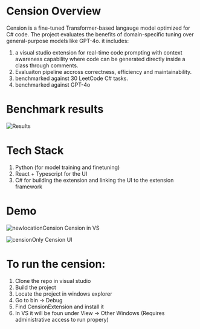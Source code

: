 # Cension Overview
Cension is a fine-tuned Transformer-based langauge model optimized for C# code. 
The project evaluates the benefits of domain-specific tuning over general-purpose models like GPT-4o. it includes:
1. a visual studio extension for real-time code prompting with context awareness capability where code can be generated directly inside a class through comments.
2. Evaluaiton pipeline accross correctness, efficiency and maintainability.
3. benchmarked against 30 LeetCode C# tasks.
4. benchmarked against GPT-4o

# Benchmark results
![Results](https://github.com/user-attachments/assets/cc0f9bfa-14fd-4e7c-a4b9-2a9d09ad99b8)


# Tech Stack
1. Python (for model training and finetuning)
2. React + Typescript for the UI
3. C# for building the extension and linking the UI to the extension framework

# Demo
![newlocationCension](https://github.com/user-attachments/assets/baec9d6d-730c-4c8c-848b-f8ac39e5feb1)
Cension in VS

![censionOnly](https://github.com/user-attachments/assets/f2badeac-0e7e-4703-99fd-61bba738e6b8)
Cension UI



# To run the cension:
1. Clone the repo in visual studio
2. Build the project
3. Locate the project in windows explorer
4. Go to bin -> Debug
5. Find CensionExtension and install it
6. In VS it will be foun under View -> Other Windows
(Requires administrative access to run propery)






